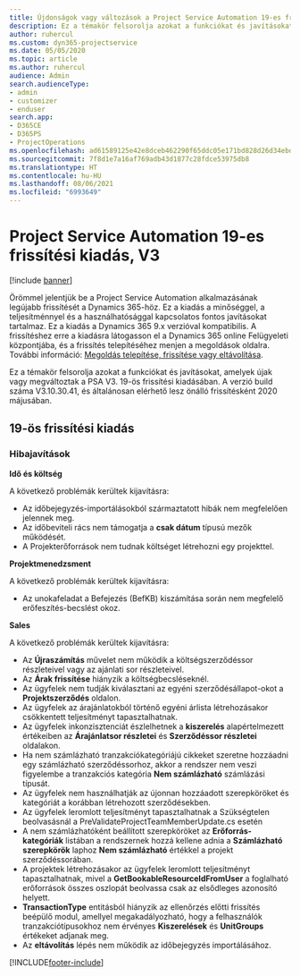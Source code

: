 ```yaml
---
title: Újdonságok vagy változások a Project Service Automation 19-es frissítési kiadásának V3 változatában
description: Ez a témakör felsorolja azokat a funkciókat és javításokat, amelyek elérhetők a Project Service Automation V3. 19-os frissítési kiadásában.
author: ruhercul
ms.custom: dyn365-projectservice
ms.date: 05/05/2020
ms.topic: article
ms.author: ruhercul
audience: Admin
search.audienceType:
- admin
- customizer
- enduser
search.app:
- D365CE
- D365PS
- ProjectOperations
ms.openlocfilehash: ad61589125e42e8dceb462290f65ddc05e171bd828d26d34ebd548ca285e9aa4
ms.sourcegitcommit: 7f8d1e7a16af769adb43d1877c28fdce53975db8
ms.translationtype: HT
ms.contentlocale: hu-HU
ms.lasthandoff: 08/06/2021
ms.locfileid: "6993649"
---
```

# <a name="project-service-automation-update-release-19-v3"></a>Project Service Automation 19-es frissítési kiadás, V3

[!include [banner](../includes/psa-now-project-operations.md)]

Örömmel jelentjük be a Project Service Automation alkalmazásának legújabb frissítését a Dynamics 365-höz. Ez a kiadás a minőséggel, a teljesítménnyel és a használhatósággal kapcsolatos fontos javításokat tartalmaz. Ez a kiadás a Dynamics 365 9.x verzióval kompatibilis. A frissítéshez erre a kiadásra látogasson el a Dynamics 365 online Felügyeleti központjába, és a frissítés telepítéséhez menjen a megoldások oldalra. További információ: [Megoldás telepítése, frissítése vagy eltávolítása](/power-platform/admin/install-remove-preferred-solution).

Ez a témakör felsorolja azokat a funkciókat és javításokat, amelyek újak vagy megváltoztak a PSA V3. 19-ös frissítési kiadásában. A verzió build száma V3.10.30.41, és általánosan elérhető lesz önálló frissítésként 2020 májusában.

## <a name="update-release-19"></a>19-ös frissítési kiadás

### <a name="bug-fixes"></a>Hibajavítások

**Idő és költség**

A következő problémák kerültek kijavításra: 

- Az időbejegyzés-importálásokból származtatott hibák nem megfelelően jelennek meg.
- Az időbeviteli rács nem támogatja a **csak dátum** típusú mezők működését.
- A Projekterőforrások nem tudnak költséget létrehozni egy projekttel.

**Projektmenedzsment**

A következő problémák kerültek kijavításra: 

-  Az unokafeladat a Befejezés (BefKB) kiszámítása során nem megfelelő erőfeszítés-becslést okoz.

**Sales**

A következő problémák kerültek kijavításra: 

- Az **Újraszámítás** művelet nem működik a költségszerződéssor részleteivel vagy az ajánlati sor részleteivel.
- Az **Árak frissítése** hiányzik a költségbecsléseknél.
-  Az ügyfelek nem tudják kiválasztani az egyéni szerződésállapot-okot a **Projektszerződés** oldalon.
- Az ügyfelek az árajánlatokból történő egyéni árlista létrehozásakor csökkentett teljesítményt tapasztalhatnak.
- Az ügyfelek inkonzisztenciát észlelhetnek a **kiszerelés** alapértelmezett értékeiben az **Árajánlatsor részletei** és **Szerződéssor részletei** oldalakon.
- Ha nem számlázható tranzakciókategóriájú cikkeket szeretne hozzáadni egy számlázható szerződéssorhoz, akkor a rendszer nem veszi figyelembe a tranzakciós kategória **Nem számlázható** számlázási típusát.
- Az ügyfelek nem használhatják az újonnan hozzáadott szerepköröket és kategóriát a korábban létrehozott szerződésekben.
- Az ügyfelek leromlott teljesítményt tapasztalhatnak a Szükségtelen beolvasásnál a PreValidateProjectTeamMemberUpdate.cs esetén
- A nem számlázhatóként beállított szerepköröket az **Erőforrás-kategóriák** listában a rendszernek hozzá kellene adnia a **Számlázható szerepkörök** laphoz **Nem számlázható** értékkel a projekt szerződéssorában.
- A projektek létrehozásakor az ügyfelek leromlott teljesítményt tapasztalhatnak, mivel a **GetBookableResourceIdFromUser** a foglalható erőforrások összes oszlopát beolvassa csak az elsődleges azonosító helyett.
- **TransactionType** entitásból hiányzik az ellenőrzés előtti frissítés beépülő modul, amellyel megakadályozható, hogy a felhasználók tranzakciótípusokhoz nem érvényes **Kiszerelések** és **UnitGroups** értékeket adjanak meg.
- Az **eltávolítás** lépés nem működik az időbejegyzés importálásához.


[!INCLUDE[footer-include](../includes/footer-banner.md)]